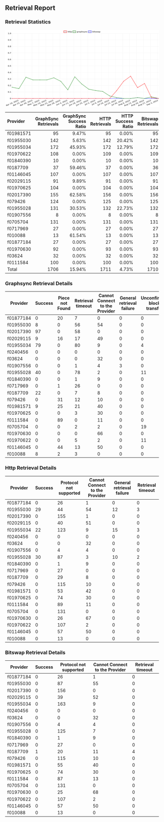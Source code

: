 ## Retrieval Report
### Retrieval Statistics
<img src="https://raw.githubusercontent.com/data-preservation-programs/filplus-checker-assets/main/filecoin-project/filecoin-plus-large-datasets/issues/1537/1694148899777.png"/>

| Provider  | GraphSync Retrievals | GraphSync Success Ratio | HTTP Retrievals | HTTP Success Ratio | Bitswap Retrievals | Bitswap Success Ratio |
| :-------- | -------------------: | ----------------------: | --------------: | -----------------: | -----------------: | --------------------: |
| f01981571 |                   95 |                   9.47% |              95 |              0.00% |                 95 |                 0.00% |
| f01955030 |                  142 |                   5.63% |             142 |             20.42% |                142 |                 0.00% |
| f01955034 |                  172 |                  45.93% |             172 |             12.79% |                172 |                 0.00% |
| f01970622 |                  108 |                   0.00% |             109 |              0.00% |                109 |                 0.00% |
| f01840390 |                   10 |                   0.00% |              10 |              0.00% |                 10 |                 0.00% |
| f0187709  |                   37 |                  59.46% |              37 |              0.00% |                 36 |                 2.78% |
| f01146045 |                  107 |                   0.00% |             107 |              0.00% |                107 |                 0.00% |
| f02029115 |                   91 |                   9.89% |              91 |              0.00% |                 91 |                 0.00% |
| f01970625 |                  104 |                   0.00% |             104 |              0.00% |                104 |                 0.00% |
| f02017390 |                  155 |                  62.58% |             156 |              0.00% |                156 |                 0.00% |
| f079426   |                  124 |                   0.00% |             125 |              0.00% |                125 |                 0.00% |
| f01955028 |                  131 |                  30.53% |             132 |             22.73% |                132 |                 0.00% |
| f01907556 |                    8 |                   0.00% |               8 |              0.00% |                  8 |                 0.00% |
| f0705704  |                  131 |                   0.00% |             131 |              0.00% |                131 |                 0.00% |
| f0717969  |                   27 |                   0.00% |              27 |              0.00% |                 27 |                 0.00% |
| f010088   |                   13 |                  61.54% |              13 |              0.00% |                 13 |                 0.00% |
| f01877184 |                   27 |                   0.00% |              27 |              0.00% |                 27 |                 0.00% |
| f01970630 |                   92 |                   0.00% |              93 |              0.00% |                 93 |                 0.00% |
| f03624    |                   32 |                   0.00% |              32 |              0.00% |                 32 |                 0.00% |
| f0111584  |                  100 |                   0.00% |             100 |              0.00% |                100 |                 0.00% |
| Total     |                 1706 |                  15.94% |            1711 |              4.73% |               1710 |                 0.06% |

### Graphsync Retrieval Details
| Provider  | Success | Piece not Found | Retrieval timeout | Cannot Connect to the Provider | General retrieval failure | Unconfirmed block transfer | Provider not online | Retrieval rejected | Retrieval not free |
| --------- | ------- | --------------- | ----------------- | ------------------------------ | ------------------------- | -------------------------- | ------------------- | ------------------ | ------------------ |
| f01877184 | 0       | 20              | 7                 | 0                              | 0                         | 0                          | 0                   | 0                  | 0                  |
| f01955030 | 8       | 0               | 56                | 54                             | 0                         | 0                          | 24                  | 0                  | 0                  |
| f02017390 | 97      | 0               | 58                | 0                              | 0                         | 0                          | 0                   | 0                  | 0                  |
| f02029115 | 9       | 16              | 17                | 49                             | 0                         | 0                          | 0                   | 0                  | 0                  |
| f01955034 | 79      | 0               | 80                | 9                              | 0                         | 4                          | 0                   | 0                  | 0                  |
| f0240456  | 0       | 0               | 0                 | 0                              | 0                         | 0                          | 0                   | 0                  | 0                  |
| f03624    | 0       | 0               | 0                 | 32                             | 0                         | 0                          | 0                   | 0                  | 0                  |
| f01907556 | 0       | 0               | 1                 | 4                              | 3                         | 0                          | 0                   | 0                  | 0                  |
| f01955028 | 40      | 0               | 78                | 2                              | 0                         | 11                         | 0                   | 0                  | 0                  |
| f01840390 | 0       | 0               | 1                 | 9                              | 0                         | 0                          | 0                   | 0                  | 0                  |
| f0717969  | 0       | 1               | 26                | 0                              | 0                         | 0                          | 0                   | 0                  | 0                  |
| f0187709  | 22      | 0               | 7                 | 8                              | 0                         | 0                          | 0                   | 0                  | 0                  |
| f079426   | 0       | 31              | 12                | 10                             | 0                         | 0                          | 0                   | 1                  | 70                 |
| f01981571 | 9       | 25              | 21                | 40                             | 0                         | 0                          | 0                   | 0                  | 0                  |
| f01970625 | 0       | 0               | 3                 | 30                             | 0                         | 0                          | 71                  | 0                  | 0                  |
| f0111584  | 0       | 89              | 0                 | 11                             | 0                         | 0                          | 0                   | 0                  | 0                  |
| f0705704  | 0       | 0               | 2                 | 2                              | 0                         | 19                         | 50                  | 0                  | 58                 |
| f01970630 | 0       | 0               | 0                 | 66                             | 0                         | 0                          | 26                  | 0                  | 0                  |
| f01970622 | 0       | 0               | 5                 | 2                              | 0                         | 11                         | 89                  | 1                  | 0                  |
| f01146045 | 0       | 44              | 13                | 50                             | 0                         | 0                          | 0                   | 0                  | 0                  |
| f010088   | 8       | 2               | 3                 | 0                              | 0                         | 0                          | 0                   | 0                  | 0                  |

### Http Retrieval Details
| Provider  | Success | Protocol not supported | Cannot Connect to the Provider | General retrieval failure | Retrieval timeout |
| --------- | ------- | ---------------------- | ------------------------------ | ------------------------- | ----------------- |
| f01877184 | 0       | 26                     | 1                              | 0                         | 0                 |
| f01955030 | 29      | 44                     | 54                             | 12                        | 3                 |
| f02017390 | 0       | 155                    | 1                              | 0                         | 0                 |
| f02029115 | 0       | 40                     | 51                             | 0                         | 0                 |
| f01955034 | 22      | 123                    | 9                              | 15                        | 3                 |
| f0240456  | 0       | 0                      | 0                              | 0                         | 0                 |
| f03624    | 0       | 0                      | 32                             | 0                         | 0                 |
| f01907556 | 0       | 4                      | 4                              | 0                         | 0                 |
| f01955028 | 30      | 87                     | 3                              | 10                        | 2                 |
| f01840390 | 0       | 1                      | 9                              | 0                         | 0                 |
| f0717969  | 0       | 27                     | 0                              | 0                         | 0                 |
| f0187709  | 0       | 29                     | 8                              | 0                         | 0                 |
| f079426   | 0       | 115                    | 10                             | 0                         | 0                 |
| f01981571 | 0       | 53                     | 42                             | 0                         | 0                 |
| f01970625 | 0       | 74                     | 30                             | 0                         | 0                 |
| f0111584  | 0       | 89                     | 11                             | 0                         | 0                 |
| f0705704  | 0       | 131                    | 0                              | 0                         | 0                 |
| f01970630 | 0       | 26                     | 67                             | 0                         | 0                 |
| f01970622 | 0       | 107                    | 2                              | 0                         | 0                 |
| f01146045 | 0       | 57                     | 50                             | 0                         | 0                 |
| f010088   | 0       | 13                     | 0                              | 0                         | 0                 |

### Bitswap Retrieval Details
| Provider  | Success | Protocol not supported | Cannot Connect to the Provider | Retrieval timeout |
| --------- | ------- | ---------------------- | ------------------------------ | ----------------- |
| f01877184 | 0       | 26                     | 1                              | 0                 |
| f01955030 | 0       | 87                     | 55                             | 0                 |
| f02017390 | 0       | 156                    | 0                              | 0                 |
| f02029115 | 0       | 39                     | 52                             | 0                 |
| f01955034 | 0       | 163                    | 9                              | 0                 |
| f0240456  | 0       | 0                      | 0                              | 0                 |
| f03624    | 0       | 0                      | 32                             | 0                 |
| f01907556 | 0       | 4                      | 4                              | 0                 |
| f01955028 | 0       | 125                    | 7                              | 0                 |
| f01840390 | 0       | 1                      | 9                              | 0                 |
| f0717969  | 0       | 27                     | 0                              | 0                 |
| f0187709  | 1       | 20                     | 11                             | 4                 |
| f079426   | 0       | 115                    | 10                             | 0                 |
| f01981571 | 0       | 55                     | 40                             | 0                 |
| f01970625 | 0       | 74                     | 30                             | 0                 |
| f0111584  | 0       | 87                     | 13                             | 0                 |
| f0705704  | 0       | 131                    | 0                              | 0                 |
| f01970630 | 0       | 25                     | 68                             | 0                 |
| f01970622 | 0       | 107                    | 2                              | 0                 |
| f01146045 | 0       | 57                     | 50                             | 0                 |
| f010088   | 0       | 13                     | 0                              | 0                 |
